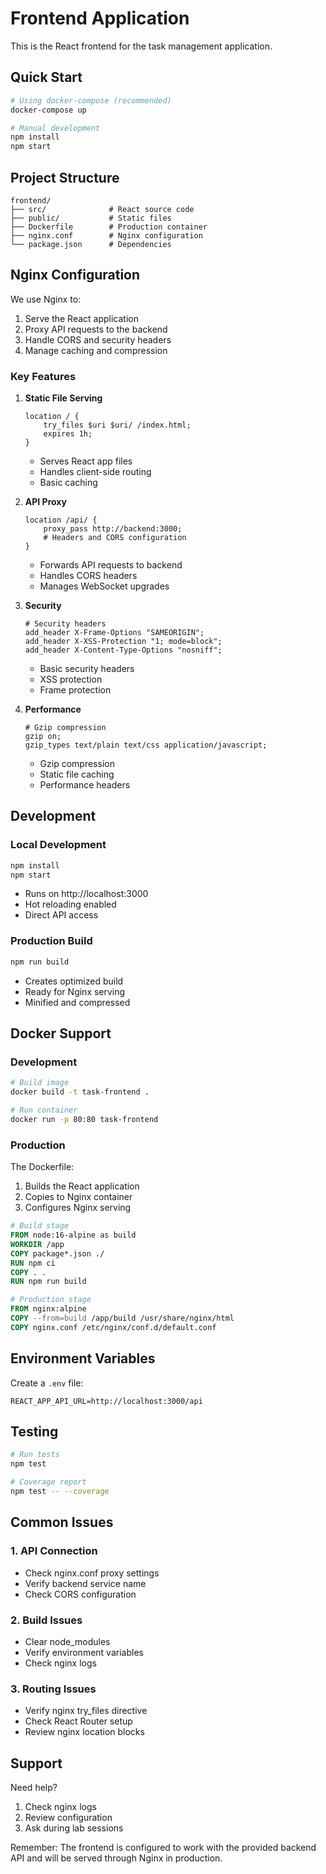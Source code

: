 # Frontend Application

This is the React frontend for the task management application.

## Quick Start

```bash
# Using docker-compose (recommended)
docker-compose up

# Manual development
npm install
npm start
```

## Project Structure
```
frontend/
├── src/              # React source code
├── public/           # Static files
├── Dockerfile        # Production container
├── nginx.conf        # Nginx configuration
└── package.json      # Dependencies
```

## Nginx Configuration

We use Nginx to:
1. Serve the React application
2. Proxy API requests to the backend
3. Handle CORS and security headers
4. Manage caching and compression

### Key Features

1. **Static File Serving**
   ```nginx
   location / {
       try_files $uri $uri/ /index.html;
       expires 1h;
   }
   ```
   - Serves React app files
   - Handles client-side routing
   - Basic caching

2. **API Proxy**
   ```nginx
   location /api/ {
       proxy_pass http://backend:3000;
       # Headers and CORS configuration
   }
   ```
   - Forwards API requests to backend
   - Handles CORS headers
   - Manages WebSocket upgrades

3. **Security**
   ```nginx
   # Security headers
   add_header X-Frame-Options "SAMEORIGIN";
   add_header X-XSS-Protection "1; mode=block";
   add_header X-Content-Type-Options "nosniff";
   ```
   - Basic security headers
   - XSS protection
   - Frame protection

4. **Performance**
   ```nginx
   # Gzip compression
   gzip on;
   gzip_types text/plain text/css application/javascript;
   ```
   - Gzip compression
   - Static file caching
   - Performance headers

## Development

### Local Development
```bash
npm install
npm start
```
- Runs on http://localhost:3000
- Hot reloading enabled
- Direct API access

### Production Build
```bash
npm run build
```
- Creates optimized build
- Ready for Nginx serving
- Minified and compressed

## Docker Support

### Development
```bash
# Build image
docker build -t task-frontend .

# Run container
docker run -p 80:80 task-frontend
```

### Production
The Dockerfile:
1. Builds the React application
2. Copies to Nginx container
3. Configures Nginx serving

```dockerfile
# Build stage
FROM node:16-alpine as build
WORKDIR /app
COPY package*.json ./
RUN npm ci
COPY . .
RUN npm run build

# Production stage
FROM nginx:alpine
COPY --from=build /app/build /usr/share/nginx/html
COPY nginx.conf /etc/nginx/conf.d/default.conf
```

## Environment Variables

Create a `.env` file:
```
REACT_APP_API_URL=http://localhost:3000/api
```

## Testing

```bash
# Run tests
npm test

# Coverage report
npm test -- --coverage
```

## Common Issues

### 1. API Connection
- Check nginx.conf proxy settings
- Verify backend service name
- Check CORS configuration

### 2. Build Issues
- Clear node_modules
- Verify environment variables
- Check nginx logs

### 3. Routing Issues
- Verify nginx try_files directive
- Check React Router setup
- Review nginx location blocks

## Support

Need help?
1. Check nginx logs
2. Review configuration
3. Ask during lab sessions

Remember: The frontend is configured to work with the provided backend API and will be served through Nginx in production.
